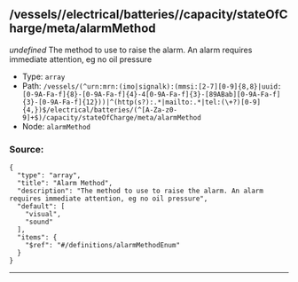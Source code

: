 ## /vessels/<RegExp>/electrical/batteries/<RegExp>/capacity/stateOfCharge/meta/alarmMethod

*undefined*
The method to use to raise the alarm. An alarm requires immediate attention, eg no oil pressure

* Type: `array`
* Path: `/vessels/(^urn:mrn:(imo|signalk):(mmsi:[2-7][0-9]{8,8}|uuid:[0-9A-Fa-f]{8}-[0-9A-Fa-f]{4}-4[0-9A-Fa-f]{3}-[89ABab][0-9A-Fa-f]{3}-[0-9A-Fa-f]{12}))|^(http(s?):.*|mailto:.*|tel:(\+?)[0-9]{4,})$/electrical/batteries/(^[A-Za-z0-9]+$)/capacity/stateOfCharge/meta/alarmMethod`
* Node: `alarmMethod`

### Source:
```
{
  "type": "array",
  "title": "Alarm Method",
  "description": "The method to use to raise the alarm. An alarm requires immediate attention, eg no oil pressure",
  "default": [
    "visual",
    "sound"
  ],
  "items": {
    "$ref": "#/definitions/alarmMethodEnum"
  }
}
```

---
